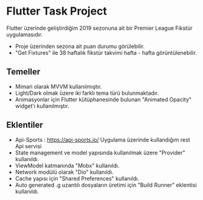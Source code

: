 # Flutter Task Project

Flutter üzerinde geliştirdiğim 2019 sezonuna ait bir Premier League Fikstür uygulamasıdır.

- Proje üzerinden sezona ait puan durumu görülebilir.
- "Get Fixtures" ile 38 haftalık fikstür takvimi hafta - hafta görüntülenebilir.

## Temeller

- Mimari olarak MVVM kullanılmıştır.
- Light/Dark olmak üzere iki farklı tema türü bulunmaktadır.
- Animasyonlar için Flutter kütüphanesinde bulunan "Animated Opacity" widget'ı kullanılmıştır.

## Eklentiler
- Api-Sports : https://api-sports.io/  Uygulama üzerinde kullandığım rest Api servisi
- State management ve model yapısında kullanılmak üzere "Provider" kullanıldı.
- ViewModel katmanında "Mobx" kullanıldı.
- Network modülü olarak "Dio" kullanıldı.
- Cache yapısı için "Shared Preferences" kullanıldı.
- Auto generated .g uzantılı dosyaların üretimi için "Build Runner" eklentisi kullanıldı.

